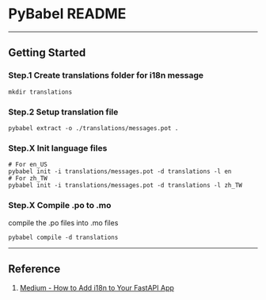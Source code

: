 # PyBabel README

---

## Getting Started

### Step.1 Create **translations** folder for i18n message

```shell
mkdir translations
```

### Step.2 Setup translation file

```shell
pybabel extract -o ./translations/messages.pot .
```

### Step.X Init language files

```shell
# For en_US
pybabel init -i translations/messages.pot -d translations -l en
# For zh_TW
pybabel init -i translations/messages.pot -d translations -l zh_TW
```

### Step.X Compile .po to .mo

compile the .po files into .mo files

```shell
pybabel compile -d translations
```

---

## Reference

1. [Medium - How to Add i18n to Your FastAPI App](https://medium.com/@amirm.lavasani/how-to-add-i18n-to-your-fastapi-app-b546f7d183bb)